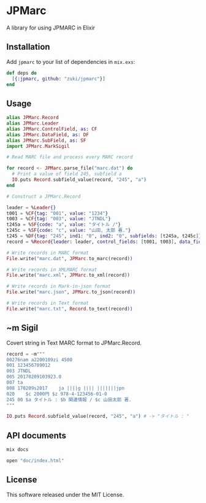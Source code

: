 # JPMarc

A library for using JPMARC in Elixir

## Installation

Add `jpmarc` to your list of dependencies in `mix.exs`:

```elixir
def deps do
  [{:jpmarc, github: "zuki/jpmarc"}]
end
```

## Usage

````elixir
alias JPMarc.Record
alias JPMarc.Leader
alias JPMarc.ControlField, as: CF
alias JPMarc.DataField, as: DF
alias JPMarc.SubField, as: SF
import JPMarc.MarkSigil

# Read MARC file and process every MARC record

for record <- JPMarc.parse_file("marc.dat") do
  # Print a value of field 245, subfield a
  IO.puts Record.subfield_value(record, "245", "a")
end

# Construct a JPMarc.Record

leader = %Leader{}
t001 = %CF{tag: "001", value: "1234"}
t003 = %CF{tag: "003", value: "JTNDL"}
t245a = %SF{code: "a", value: "タイトル /"}
t245c = %SF{code: "c", value: "山田, 太郎 著."}
t245 = %DF{tag: "245", ind1: "0", ind2: "0", subfields: [t245a, t245c]}
record = %Record{leader: leader, control_fields: [t001, t003], data_fields: [t245]}

# Write records in MARC format
File.write("marc.dat", JPMarc.to_marc(record))

# Write records in XMLMARC format
File.write("marc.xml", JPMarc.to_xml(record))

# Write records in Mark-in-json format
File.write("marc.json", JPMarc.to_json(record))

# Write records in Text format
File.write("marc.txt", Record.to_text(record))
````

## ~m Sigil

Covert string in Text MARC format to JPMarc.Record.

````elixir
record = ~m"""
00276nam a2200109zi 4500
001 123456789012
003 JTNDL
005 20170209103923.0
007 ta
008 170209s2017    ja ||||g |||| |||||||jpn
020    $c 2000円 $z 978-4-123456-01-0
245 00 $a タイトル : $b 関連情報 / $c 山田太郎 著.
"""

IO.puts Record.subfield_value(record, "245", "a") # -> "タイトル : "
````

## API documents

````elixir
mix docs

open "doc/index.html"
````

## License

This software released under the MIT License.
